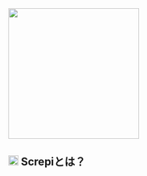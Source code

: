 <img src="https://user-images.githubusercontent.com/73642901/103434015-54d72000-4c3e-11eb-911d-921089673309.png" width="260px">

  
<h2><img src="https://user-images.githubusercontent.com/73642901/103434591-0417f500-4c47-11eb-9c2d-6f51fc1bccb5.png" width="20px">&nbsp;Screpiとは？</h2>
